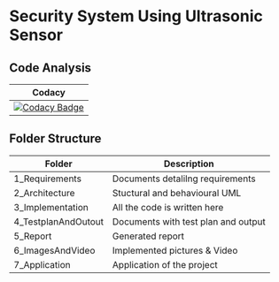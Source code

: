 # Security System Using Ultrasonic Sensor 


## Code Analysis
| Codacy |
|--------|
| [![Codacy Badge](https://app.codacy.com/project/badge/Grade/b347b573cc6e431bbd7a2f2b4e9b15e1)](https://www.codacy.com/gh/Ambikass/M2-EmbSys/dashboard?utm_source=github.com&amp;utm_medium=referral&amp;utm_content=Ambikass/M2-EmbSys&amp;utm_campaign=Badge_Grade)|

## Folder Structure


 |   Folder           |Description                         | 
 |--------------------|------------------------------------|
 |1_Requirements      |Documents detalilng requirements    |
 |2_Architecture      |Stuctural and behavioural UML       |
 |3_Implementation   |All the code is written here        | 
 |4_TestplanAndOutout |Documents with test plan and output |
 |5_Report            |Generated report                    |   
 |6_ImagesAndVideo             |Implemented pictures & Video              |
 |7_Application |Application of the project|
